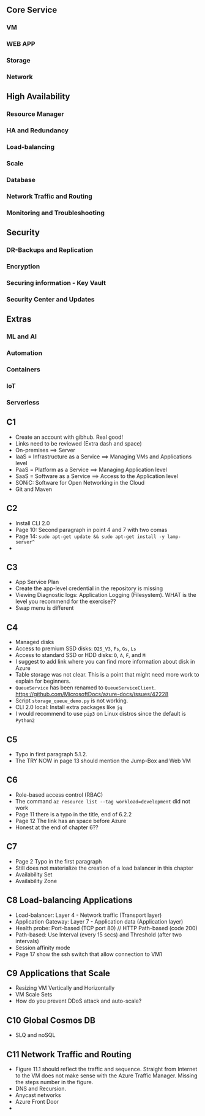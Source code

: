 ## Core Service

### VM

### WEB APP

### Storage

### Network

## High Availability

### Resource Manager

### HA and Redundancy

### Load-balancing

### Scale

### Database

### Network Traffic and Routing

### Monitoring and Troubleshooting

## Security

### DR-Backups and Replication

### Encryption

### Securing information - Key Vault

### Security Center and Updates

## Extras

### ML and AI

### Automation

### Containers

### IoT

### Serverless

## C1
- Create an account with gibhub. Real good!
- Links need to be reviewed (Extra dash and space)
- On-premises ==> Server
- IaaS = Infrastructure as a Service ==> Managing VMs and Applications level
- PaaS = Platform as a Service ==> Managing Application level
- SaaS = Software as a Service ==> Access to the Application level
- SONiC: Software for Open Networking in the Cloud
- Git and Maven

## C2
- Install CLI 2.0
- Page 10: Second paragraph in point 4 and 7  with two comas
- Page 14: `sudo apt-get update && sudo apt-get install -y lamp-server^`
-

## C3
- App Service Plan  
- Create the app-level credential in the repository is  missing
- Viewing Diagnostic logs: Application Logging (Filesystem). WHAT is the level you recommend for the exercise??
- Swap menu is different

## C4
- Managed disks
- Access to premium SSD disks: `D2S_V3`, `Fs`, `Gs`, `Ls`
- Access to standard SSD or HDD disks: `D`, `A`, `F`, and `M`
- I suggest to add link where you can find more information about disk in Azure
- Table storage was not clear. This is a point that might need more work to explain for beginners.
- `QueueService` has been renamed to `QueueServiceClient`. https://github.com/MicrosoftDocs/azure-docs/issues/42228
- Script `storage_queue_demo.py` is not working.
- CLI 2.0 local: Install extra packages like `jq`
- I would recommend to use `pip3` on Linux distros since the default is `Python2`

## C5
- Typo in first paragraph 5.1.2.
- The TRY NOW in page 13 should mention the Jump-Box and Web VM

## C6
- Role-based access control (RBAC)
- The command `az resource list --tag workload=development` did not work
- Page 11 there is a typo in the title, end of 6.2.2
- Page 12 The link has an space before Azure
- Honest at the end of chapter 6??

## C7
- Page 2 Typo in the first paragraph
- Still does not materialize the creation of a load balancer in this chapter
- Availability Set
- Availability Zone

## C8 Load-balancing Applications
- Load-balancer: Layer 4 - Network traffic (Transport layer)
- Application Gateway: Layer 7 - Application data (Application  layer)
- Health probe: Port-based (TCP port 80) // HTTP Path-based (code 200)
- Path-based: Use Interval (every 15 secs) and Threshold (after two intervals)
- Session affinity mode
- Page 17 show the ssh switch that allow connection to VM1

## C9 Applications that Scale
- Resizing VM Vertically and Horizontally
- VM Scale Sets
- How do you prevent DDoS attack and auto-scale?

## C10  Global Cosmos DB
- SLQ and noSQL

## C11 Network Traffic and Routing
- Figure 11.1 should reflect the traffic and sequence. Straight from Internet to the VM does not make sense with the Azure Traffic Manager. Missing the steps number in the figure.
- DNS and Recursion.
- Anycast networks
- Azure Front Door
- 
